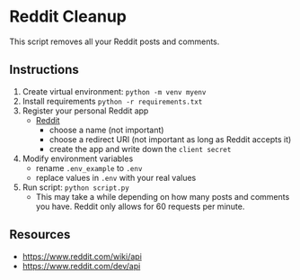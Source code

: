 # Reddit Cleanup

This script removes all your Reddit posts and comments. 


## Instructions

1. Create virtual environment: `python -m venv myenv`
1. Install requirements `python -r requirements.txt`
1. Register your personal Reddit app
    - [Reddit](https://www.reddit.com/prefs/apps)
        - choose a name (not important)
        - choose a redirect URI (not important as long as Reddit accepts it) 
        - create the app and write down the `client secret`
1. Modify environment variables
    - rename `.env_example` to `.env`
    - replace values in `.env` with your real values
1. Run script: `python script.py`
    - This may take a while depending on how many posts and comments you have. Reddit only allows for 60 requests per minute.


## Resources

- https://www.reddit.com/wiki/api
- https://www.reddit.com/dev/api

